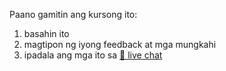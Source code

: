 <div class="lojbo simple_blockquotes"></div>
<div class="print:hidden">

Paano gamitin ang kursong ito:

1. basahin ito
2. magtipon ng iyong feedback at mga mungkahi
3. ipadala ang mga ito sa [💬 live chat](https://lojban.pw/tl/articles/live_chat/)
</div>
